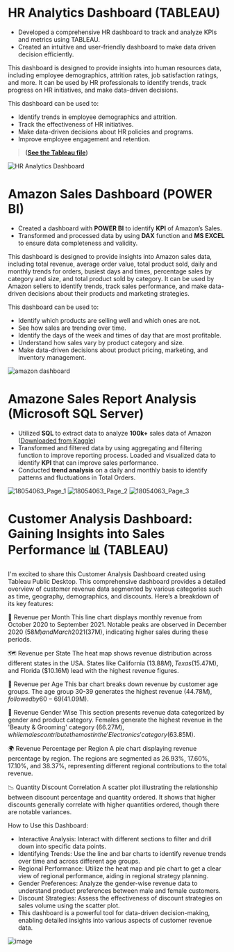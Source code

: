 
# HR Analytics Dashboard (TABLEAU)
- Developed a comprehensive HR dashboard to track and analyze KPIs and metrics using TABLEAU.
- Created an intuitive and user-friendly dashboard to make data driven decision efficiently.

This dashboard is designed to provide insights into human resources data, including employee demographics, attrition rates, job satisfaction ratings, and more. It can be used by HR professionals to identify trends, track progress on HR initiatives, and make data-driven decisions.

This dashboard can be used to:

- Identify trends in employee demographics and attrition.
- Track the effectiveness of HR initiatives.
- Make data-driven decisions about HR policies and programs.
- Improve employee engagement and retention.
> **([See the Tableau file](https://public.tableau.com/app/profile/rizwan.hassan1388/viz/HRAnalyticsDashboard_17065414097180/HRAnalyticsDashboard))**

![HR Analytics Dashboard](https://github.com/riz1h/Rizwan-sPortfolio/assets/130273174/180a4420-51b3-4371-bb80-575b96895c1c)




# Amazon Sales Dashboard (**POWER BI**)
- Created a dashboard with **POWER BI** to identify **KPI** of Amazon’s Sales.
- Transformed and processed data by using **DAX** function and **MS EXCEL** to ensure data completeness and validity.

This dashboard is designed to provide insights into Amazon sales data, including total revenue, average order value, total product sold, daily and monthly trends for orders, busiest days and times, percentage sales by category and size, and total product sold by category. It can be used by Amazon sellers to identify trends, track sales performance, and make data-driven decisions about their products and marketing strategies.

This dashboard can be used to:

- Identify which products are selling well and which ones are not.
- See how sales are trending over time.
- Identify the days of the week and times of day that are most profitable.
- Understand how sales vary by product category and size.
- Make data-driven decisions about product pricing, marketing, and inventory management.
  
![amazon dashboard](https://github.com/riz1h/Rizwan-s-Portfolio/assets/130273174/99c71d74-d8fb-4d05-aa27-126312ab9ca0)



# Amazone Sales Report Analysis (Microsoft SQL Server)
- Utilized **SQL** to extract data to analyze **100k+** sales data of Amazon ([Downloaded from Kaggle](https://www.kaggle.com/datasets/thedevastator/unlock-profits-with-e-commerce-sales-data/data))
- Transformed and filtered data by using aggregating and filtering function to improve reporting process.
Loaded and visualized data to identify **KPI** that can improve sales performance.
- Conducted **trend analysis** on a daily and monthly basis to identify patterns and fluctuations in Total Orders.

![18054063_Page_1](https://github.com/riz1h/Rizwan-s-Portfolio/assets/130273174/1831ec5f-b8d7-473a-991e-0448e6433c02) ![18054063_Page_2](https://github.com/riz1h/Rizwan-s-Portfolio/assets/130273174/e41f9775-415a-41a7-8bc5-b431747e196e) ![18054063_Page_3](https://github.com/riz1h/Rizwan-s-Portfolio/assets/130273174/0c16a5af-a693-4023-aaf6-980ee3f46df7)



# Customer Analysis Dashboard: Gaining Insights into Sales Performance 📊 (**TABLEAU**)

I'm excited to share this Customer Analysis Dashboard created using Tableau Public Desktop. This comprehensive dashboard provides a detailed overview of customer revenue data segmented by various categories such as time, geography, demographics, and discounts. Here’s a breakdown of its key features:

📅 Revenue per Month
This line chart displays monthly revenue from October 2020 to September 2021. Notable peaks are observed in December 2020 ($58M) and March 2021 ($37M), indicating higher sales during these periods.

🗺️ Revenue per State
The heat map shows revenue distribution across different states in the USA. States like California ($13.88M), Texas ($15.47M), and Florida ($10.16M) lead with the highest revenue figures.

👥 Revenue per Age
This bar chart breaks down revenue by customer age groups. The age group 30-39 generates the highest revenue ($44.78M), followed by 60-69 ($41.09M).

🚻 Revenue Gender Wise
This section presents revenue data categorized by gender and product category. Females generate the highest revenue in the 'Beauty & Grooming' category ($66.27M), while males contribute the most in the 'Electronics' category ($63.85M).

🌍 Revenue Percentage per Region
A pie chart displaying revenue percentage by region. The regions are segmented as 26.93%, 17.60%, 17.10%, and 38.37%, representing different regional contributions to the total revenue.

📉 Quantity Discount Correlation
A scatter plot illustrating the relationship between discount percentage and quantity ordered. It shows that higher discounts generally correlate with higher quantities ordered, though there are notable variances.

How to Use this Dashboard:
+ Interactive Analysis: Interact with different sections to filter and drill down into specific data points.
+ Identifying Trends: Use the line and bar charts to identify revenue trends over time and across different age groups.
+ Regional Performance: Utilize the heat map and pie chart to get a clear view of regional performance, aiding in regional strategy planning.
+ Gender Preferences: Analyze the gender-wise revenue data to understand product preferences between male and female customers.
+ Discount Strategies: Assess the effectiveness of discount strategies on sales volume using the scatter plot.
+ This dashboard is a powerful tool for data-driven decision-making, enabling detailed insights into various aspects of customer revenue data.


![image](https://github.com/riz1h/Rizwan-sPortfolio/assets/130273174/eb92e023-ad19-48f7-88cc-25b8adf02dd8)
